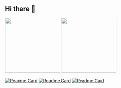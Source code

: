 ## Hi there 👋

<div>
  <a href="https://github.com/odlaanoR">
    <img height="180em" src="https://github-readme-stats.vercel.app/api?username=odlaanoR&theme=nightowl&show_icons=true"/>
    <img height="180em" src="https://github-readme-stats.vercel.app/api/top-langs/?username=odlaanoR&layout=compact&theme=nightowl"/>
</div>

[![Readme Card](https://github-readme-stats.vercel.app/api/pin/?username=odlaanoR&repo=Biblioteca&theme=nightowl)](https://github.com/odlaanoR/Biblioteca)
[![Readme Card](https://github-readme-stats.vercel.app/api/pin/?username=odlaanoR&repo=codigosenai&theme=nightowl)](https://github.com/odlaanoR/codigosenai)
[![Readme Card](https://github-readme-stats.vercel.app/api/pin/?username=odlaanoR&repo=projeto_e-Scambo&theme=nightowl)](https://github.com/odlaanoR/projeto_e-Scambo)

